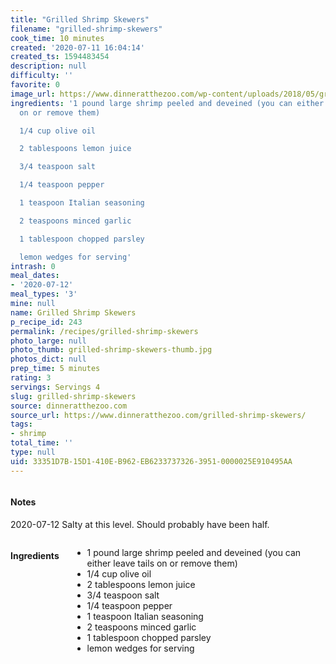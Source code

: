 ```yaml
---
title: "Grilled Shrimp Skewers"
filename: "grilled-shrimp-skewers"
cook_time: 10 minutes
created: '2020-07-11 16:04:14'
created_ts: 1594483454
description: null
difficulty: ''
favorite: 0
image_url: https://www.dinneratthezoo.com/wp-content/uploads/2018/05/grilled-shrimp-skewers-3-200x300.jpg
ingredients: '1 pound large shrimp peeled and deveined (you can either leave tails
  on or remove them)

  1/4 cup olive oil

  2 tablespoons lemon juice

  3/4 teaspoon salt

  1/4 teaspoon pepper

  1 teaspoon Italian seasoning

  2 teaspoons minced garlic

  1 tablespoon chopped parsley

  lemon wedges for serving'
intrash: 0
meal_dates:
- '2020-07-12'
meal_types: '3'
mine: null
name: Grilled Shrimp Skewers
p_recipe_id: 243
permalink: /recipes/grilled-shrimp-skewers
photo_large: null
photo_thumb: grilled-shrimp-skewers-thumb.jpg
photos_dict: null
prep_time: 5 minutes
rating: 3
servings: Servings 4
slug: grilled-shrimp-skewers
source: dinneratthezoo.com
source_url: https://www.dinneratthezoo.com/grilled-shrimp-skewers/
tags:
- shrimp
total_time: ''
type: null
uid: 33351D7B-15D1-410E-B962-EB6233737326-3951-0000025E910495AA
---
```

<div class="large-8 medium-7 columns" id="writeup">		<div id="notes"><h4>Notes</h4>
<div class="box box-notes"><p>2020-07-12 Salty at this level. Should probably have been half.</p>
</div></div>	</div><!-- #writeup -->
</div><!-- #row-one -->
<div class="row" id="row-two">	<div class="medium-4 small-5 columns" id="ingredients"><h4>Ingredients</h4><div class="box box-ingredients content"><ul>
<li>1 pound large shrimp peeled and deveined (you can either leave tails on or remove them)</li>
<li>1/4 cup olive oil</li>
<li>2 tablespoons lemon juice</li>
<li>3/4 teaspoon salt</li>
<li>1/4 teaspoon pepper</li>
<li>1 teaspoon Italian seasoning</li>
<li>2 teaspoons minced garlic</li>
<li>1 tablespoon chopped parsley</li>
<li>lemon wedges for serving</li>
</ul>
</div>	</div>	<div class="medium-6 small-7 columns" id="directions">	</div>